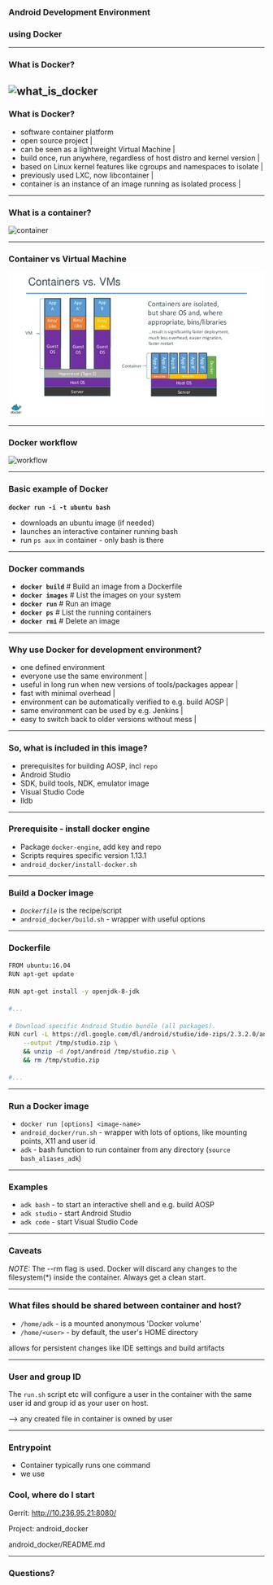 ### Android Development Environment

### using Docker

---

### What is Docker?

![what_is_docker](https://www.docker.com/sites/default/files/group_5622_0.png)
---

### What is Docker?

- software container platform
- open source project |
- can be seen as a lightweight Virtual Machine |
- build once, run anywhere, regardless of host distro and kernel version |
- based on Linux kernel features like cgroups and namespaces to isolate |
- previously used LXC, now libcontainer |
- container is an instance of an image running as isolated process |

---

### What is a container?

![container](https://denibertovic.com/talks/supercharge-development-env-using-docker/img/container.jpg)

---

### Container vs Virtual Machine

![container_vs_vm](assets/containers_vs_vm.jpg)

---

### Docker workflow

![workflow](https://denibertovic.com/talks/supercharge-development-env-using-docker/img/docker-flow.png)

---

### Basic example of Docker

**`docker run -i -t ubuntu bash`**

- downloads an ubuntu image (if needed)
- launches an interactive container running bash
- run `ps aux` in container - only bash is there

---

### Docker commands

- **`docker build`**    # Build an image from a Dockerfile
- **`docker images`**   # List the images on your system
- **`docker run`**      # Run an image
- **`docker ps`**       # List the running containers
- **`docker rmi`**      # Delete an image

---

### Why use Docker for development environment?

- one defined environment
- everyone use the same environment |
- useful in long run when new versions of tools/packages appear |
- fast with minimal overhead |
- environment can be automatically verified to e.g. build AOSP |
- same environment can be used by e.g. Jenkins |
- easy to switch back to older versions without mess |

---

### So, what is included in this image?

- prerequisites for building AOSP, incl `repo`
- Android Studio
- SDK, build tools, NDK, emulator image
- Visual Studio Code
- lldb

---

### Prerequisite - install docker engine

- Package `docker-engine`, add key and repo
- Scripts requires specific version 1.13.1
- `android_docker/install-docker.sh`

---

### Build a Docker image

- *`Dockerfile`* is the recipe/script
- `android_docker/build.sh` - wrapper with useful options

---

### Dockerfile

```bash
FROM ubuntu:16.04
RUN apt-get update

RUN apt-get install -y openjdk-8-jdk

#...

# Download specific Android Studio bundle (all packages).
RUN curl -L https://dl.google.com/dl/android/studio/ide-zips/2.3.2.0/android-studio-ide-162.3934792-linux.zip \
    --output /tmp/studio.zip \
    && unzip -d /opt/android /tmp/studio.zip \
    && rm /tmp/studio.zip

#...

```

---

### Run a Docker image

- `docker run [options] <image-name>`
- `android_docker/run.sh` - wrapper with lots of options, like mounting points, X11 and user id
- `adk` - bash function to run container from any directory (`source bash_aliases_adk`)

---

### Examples

- `adk bash` - to start an interactive shell and e.g. build AOSP
- `adk studio` - start Android Studio
- `adk code` - start Visual Studio Code

---

### Caveats

*NOTE:* The --rm flag is used. Docker will discard any changes to the
filesystem(*) inside the container. Always get a clean start.

---

### What files should be shared between container and host?

- `/home/adk` - is a mounted anonymous 'Docker volume'
- `/home/<user>` - by default, the user's HOME directory

allows for persistent changes like IDE settings and build artifacts

---

### User and group ID

The `run.sh` script etc will configure a user in the container with the same
user id and group id as your user on host.

--> any created file in container is owned by user

---

### Entrypoint

- Container typically runs one command
- we use

### Cool, where do I start

Gerrit: http://10.236.95.21:8080/

Project: android_docker

android_docker/README.md

---

### Questions?

